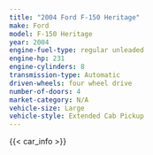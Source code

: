 ```yaml
---
title: "2004 Ford F-150 Heritage"
make: Ford
model: F-150 Heritage
year: 2004
engine-fuel-type: regular unleaded
engine-hp: 231
engine-cylinders: 8
transmission-type: Automatic
driven-wheels: four wheel drive
number-of-doors: 4
market-category: N/A
vehicle-size: Large
vehicle-style: Extended Cab Pickup
---
```


{{< car_info >}}

